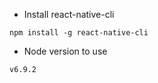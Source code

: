 * Install react-native-cli

```shell
npm install -g react-native-cli
```

* Node version to use
```shell
v6.9.2
```